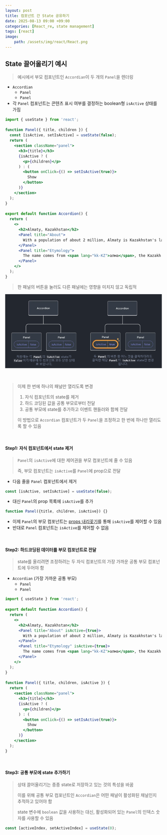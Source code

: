 ```yaml
---
layout: post
title: 컴포넌트 간 State 공유하기
date: 2025-08-13 09:00 +09:00
categories: [React_re, state management]
tags: [react]
image:
    path: /assets/img/react/React.png
---
```


## State 끌어올리기 예시

> 예시에서 부모 컴포넌트인 `Accordian`이 두 개의 `Panel`을 렌더링

- `Accordian`
  - `Panel`
  - `Panel`
- 각 `Panel` 컴포넌트는 콘텐츠 표시 여부를 결정하는 boolean형 `isActive` 상태를 가짐

```jsx
import { useState } from 'react';

function Panel({ title, children }) {
  const [isActive, setIsActive] = useState(false);
  return (
    <section className="panel">
      <h3>{title}</h3>
      {isActive ? (
        <p>{children}</p>
      ) : (
        <button onClick={() => setIsActive(true)}>
          Show
        </button>
      )}
    </section>
  );
}

export default function Accordion() {
  return (
    <>
      <h2>Almaty, Kazakhstan</h2>
      <Panel title="About">
        With a population of about 2 million, Almaty is Kazakhstan's largest city. From 1929 to 1997, it was its capital city.
      </Panel>
      <Panel title="Etymology">
        The name comes from <span lang="kk-KZ">алма</span>, the Kazakh word for "apple" and is often translated as "full of apples". In fact, the region surrounding Almaty is thought to be the ancestral home of the apple, and the wild <i lang="la">Malus sieversii</i> is considered a likely candidate for the ancestor of the modern domestic apple.
      </Panel>
    </>
  );
}
```

> 한 패널의 버튼을 눌러도 다른 패널에는 영향을 미치지 않고 독립적

![alt text](/assets/img/react/react_re_18_01.png)

<br>

> 이제 한 번에 하나의 패널만 열리도록 변경
>
> 1. 자식 컴포넌트의 state를 제거
> 2. 하드 코딩된 값을 공통 부모로부터 전달
> 3. 공통 부모에 state를 추가하고 이벤트 핸들러와 함께 전달
>
> 이 방법으로 `Accordian` 컴포넌트가 두 `Panel`을 조정하고 한 번에 하나만 열리도록 할 수 있음

<br>

#### Step1: 자식 컴포넌트에서 state 제거

> `Panel`의 `isActive`에 대한 제어권을 부모 컴포넌트에 줄 수 있음
>
> 즉, 부모 컴포넌트는 `isActive`를 `Panel`에 prop으로 전달

- 다음 줄을 `Panel` 컴포넌트에서 제거

```jsx
const [isActive, setIsActive] = useState(false);
```

- 대신 `Panel`의 prop 목록에 `isActive`를 추가

```jsx
function Panel({title, children, isActive}) {}
```

- 이제 `Panel`의 부모 컴포넌트는 [props 내리꽂기](https://ko.react.dev/learn/passing-props-to-a-component)를 통해 `isActive`를 제어할 수 있음
- 반대로 `Panel` 컴포넌트는 `isActive`를 제어할 수 없음

<br>

#### Step2: 하드코딩된 데이터를 부모 컴포넌트로 전달

> state를 올리려면 조정하려는 두 자식 컴포넌트의 가장 가까운 공통 부모 컴포넌트에 두어야 함

- `Accordian` (가장 가까운 공통 부모)
  - `Panel`
  - `Panel`

```jsx
import { useState } from 'react';

export default function Accordion() {
  return (
    <>
      <h2>Almaty, Kazakhstan</h2>
      <Panel title="About" isActive={true}>
        With a population of about 2 million, Almaty is Kazakhstan's largest city. From 1929 to 1997, it was its capital city.
      </Panel>
      <Panel title="Etymology" isActive={true}>
        The name comes from <span lang="kk-KZ">алма</span>, the Kazakh word for "apple" and is often translated as "full of apples". In fact, the region surrounding Almaty is thought to be the ancestral home of the apple, and the wild <i lang="la">Malus sieversii</i> is considered a likely candidate for the ancestor of the modern domestic apple.
      </Panel>
    </>
  );
}

function Panel({ title, children, isActive }) {
  return (
    <section className="panel">
      <h3>{title}</h3>
      {isActive ? (
        <p>{children}</p>
      ) : (
        <button onClick={() => setIsActive(true)}>
          Show
        </button>
      )}
    </section>
  );
}
```

<br>

#### Step3: 공통 부모에 state 추가하기

> 상태 끌어올리기는 종종 state로 저장하고 있는 것의 특성을 바꿈
>
> 이를 위해 공통 부모 컴포넌트인 `Accordian`은 어떤 패널이 활성화된 채널인지 추적하고 있어야 함
>
> state 변수에 `boolean` 값을 사용하는 대신, 활성화되어 있는 `Panel`의 인덱스 숫자를 사용할 수 있음

```jsx
const [activeIndex, setActiveIndex] = useState(0);
